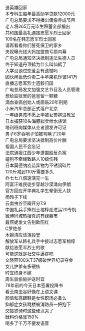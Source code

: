 送英雄回家  
本专科生每年最高助学贷款12000元  
广电总局要求不得播出偶像养成节目  
老人将265万元毕生积蓄全部捐出  
共和国最高礼遇接志愿军烈士回家  
109名在韩志愿军烈士回家  
请再看看你们誓死保卫的家乡  
央视曝光钱大妈加盟商亏损内幕  
广电总局通知坚决抵制违法失德人员  
终于知道丹顶鹤为什么叫仙鹤了  
大学没谈过恋爱会有遗憾吗  
团伙闲鱼低价卖二手苹果机诈骗141万  
直播志愿军烈士遗骸归国  
广电总局发文加强文艺节目及人员管理  
想给监狱里的爸爸留一颗糖  
滴血查癌创始人或面临20年刑期  
小米汽车总部正式落户北京  
一年级男孩不愿上学被女警抱进教室  
日本捕获10头海豚拟卖给水族馆  
塔利班向媒体从业者颁发许可证  
男子6岁吞哨子怕被骂瞒了20年  
广电总局要求坚决抵制高价片酬  
祖国人民不会忘记  
法院通报江西少年遭围殴反杀案  
遛狗不牵绳致路人10级伤残  
日本莫德纳疫苗异物为不锈钢碎片  
120斤减到110斤需要多久  
乔七七八倍速演完一生  
阿富汗难民徒步穿越沙漠涌向伊朗  
官方回应开学典礼学生晕倒无人扶  
杨玲子下线  
云南虫谷豆瓣开分7.9  
中国礼兵手捧烈士棺椁走进运20专机  
微博同城热搜真的有绿藤市  
戴燕妮发文告别欧阳红  
C罗绝杀  
木婉清应该演段誉  
解放军从韩礼兵手中接过志愿军棺椁  
献给志愿军烈士的歌  
可能这就是社交牛逼症吧  
文晓燕100米T37级破世界纪录夺金  
女儿护爹有多硬核  
时宜终身不嫁  
周生辰偷偷护送时宜  
76年前的今天日本签署投降书  
看云南虫谷好像在上语文课  
颜值和高跟鞋是女性职场必备么  
抑郁症女孩跳楼被消防员一把抱下  
交接铁骑时这些硬汉哭了  
硅料价格涨150%  
喝多了千万不要发语音  

